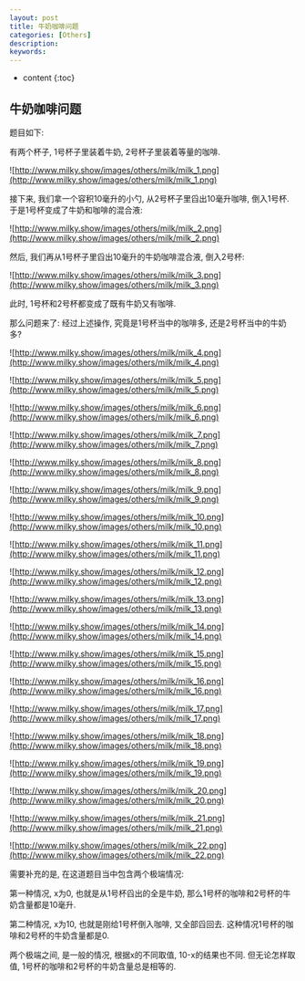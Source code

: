 ```yaml
---
layout: post
title: 牛奶咖啡问题
categories: [Others]
description: 
keywords: 
---
```



* content
{:toc}




## 牛奶咖啡问题

题目如下: 

有两个杯子, 1号杯子里装着牛奶, 2号杯子里装着等量的咖啡. 

![http://www.milky.show/images/others/milk/milk_1.png](http://www.milky.show/images/others/milk/milk_1.png)

接下来, 我们拿一个容积10毫升的小勺, 从2号杯子里舀出10毫升咖啡, 倒入1号杯. 于是1号杯变成了牛奶和咖啡的混合液: 

![http://www.milky.show/images/others/milk/milk_2.png](http://www.milky.show/images/others/milk/milk_2.png)

然后, 我们再从1号杯子里舀出10毫升的牛奶咖啡混合液, 倒入2号杯: 

![http://www.milky.show/images/others/milk/milk_3.png](http://www.milky.show/images/others/milk/milk_3.png)

此时, 1号杯和2号杯都变成了既有牛奶又有咖啡. 

那么问题来了: 经过上述操作, 究竟是1号杯当中的咖啡多, 还是2号杯当中的牛奶多? 

![http://www.milky.show/images/others/milk/milk_4.png](http://www.milky.show/images/others/milk/milk_4.png)

![http://www.milky.show/images/others/milk/milk_5.png](http://www.milky.show/images/others/milk/milk_5.png)

![http://www.milky.show/images/others/milk/milk_6.png](http://www.milky.show/images/others/milk/milk_6.png)

![http://www.milky.show/images/others/milk/milk_7.png](http://www.milky.show/images/others/milk/milk_7.png)

![http://www.milky.show/images/others/milk/milk_8.png](http://www.milky.show/images/others/milk/milk_8.png)

![http://www.milky.show/images/others/milk/milk_9.png](http://www.milky.show/images/others/milk/milk_9.png)

![http://www.milky.show/images/others/milk/milk_10.png](http://www.milky.show/images/others/milk/milk_10.png)

![http://www.milky.show/images/others/milk/milk_11.png](http://www.milky.show/images/others/milk/milk_11.png)

![http://www.milky.show/images/others/milk/milk_12.png](http://www.milky.show/images/others/milk/milk_12.png)

![http://www.milky.show/images/others/milk/milk_13.png](http://www.milky.show/images/others/milk/milk_13.png)

![http://www.milky.show/images/others/milk/milk_14.png](http://www.milky.show/images/others/milk/milk_14.png)

![http://www.milky.show/images/others/milk/milk_15.png](http://www.milky.show/images/others/milk/milk_15.png)

![http://www.milky.show/images/others/milk/milk_16.png](http://www.milky.show/images/others/milk/milk_16.png)

![http://www.milky.show/images/others/milk/milk_17.png](http://www.milky.show/images/others/milk/milk_17.png)

![http://www.milky.show/images/others/milk/milk_18.png](http://www.milky.show/images/others/milk/milk_18.png)

![http://www.milky.show/images/others/milk/milk_19.png](http://www.milky.show/images/others/milk/milk_19.png)

![http://www.milky.show/images/others/milk/milk_20.png](http://www.milky.show/images/others/milk/milk_20.png)

![http://www.milky.show/images/others/milk/milk_21.png](http://www.milky.show/images/others/milk/milk_21.png)

![http://www.milky.show/images/others/milk/milk_22.png](http://www.milky.show/images/others/milk/milk_22.png)

需要补充的是, 在这道题目当中包含两个极端情况: 

第一种情况, x为0, 也就是从1号杯舀出的全是牛奶, 那么1号杯的咖啡和2号杯的牛奶含量都是10毫升. 

第二种情况, x为10, 也就是刚给1号杯倒入咖啡, 又全部舀回去. 这种情况1号杯的咖啡和2号杯的牛奶含量都是0. 

两个极端之间, 是一般的情况, 根据x的不同取值, 10-x的结果也不同. 但无论怎样取值, 1号杯的咖啡和2号杯的牛奶含量总是相等的. 